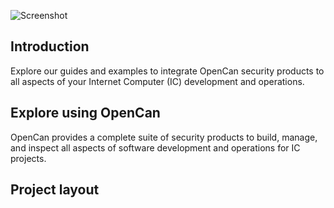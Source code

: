 ![Screenshot](img/dfinity-logo.svg)
## Introduction

Explore our guides and examples to integrate OpenCan security products to all aspects of your Internet Computer (IC) development and operations.

## Explore using OpenCan

OpenCan provides a complete suite of security products to build, manage, and inspect all aspects of software development and operations for IC projects.


## Project layout

